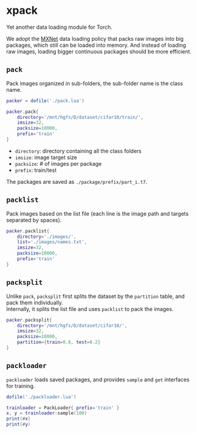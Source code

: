 # xpack
Yet another data loading module for Torch.  

We adopt the [MXNet](https://mxnet.readthedocs.io/en/latest/system/note_data_loading.html)
data loading policy that packs raw images into big packages, which still can be loaded into memory. And instead of loading raw images, loading bigger continuous packages should be more efficient.

## `pack`
Pack images organized in sub-folders, the sub-folder name is the class name.

```lua
packer = dofile('./pack.lua')

packer.pack{
    directory='/mnt/hgfs/D/dataset/cifar10/train/',
    imsize=32,
    packsize=10000,
    prefix='train'
}
```
- `directory`: directory containing all the class folders
- `imsize`: image target size
- `packsize`: # of images per package
- `prefix`: train/test  

The packages are saved as `./package/prefix/part_i.t7`.

## `packlist`
Pack images based on the list file (each line is the image path and targets separated by spaces).

```lua
packer.packlist{
    directory='./images/',
    list='./images/names.txt',
    imsize=32,
    packsize=10000,
    prefix='train'
}
```

## `packsplit`
Unlike `pack`, `packsplit` first splits the dataset by the `partition` table, and pack them individually.  
Internally, it splits the list file and uses `packlist` to pack the images.

```lua
packer.packsplit{
    directory='/mnt/hgfs/D/dataset/cifar10/',
    imsize=32,
    packsize=10000,
    partition={train=0.8, test=0.2}
}
```

## `packloader`
`packloader` loads saved packages, and provides `sample` and `get` interfaces for training.

```lua
dofile('./packloader.lua')

trainloader = PackLoader{ prefix='train' }
x, y = trainloader:sample(100)
print(#x)
print(#y)
```
